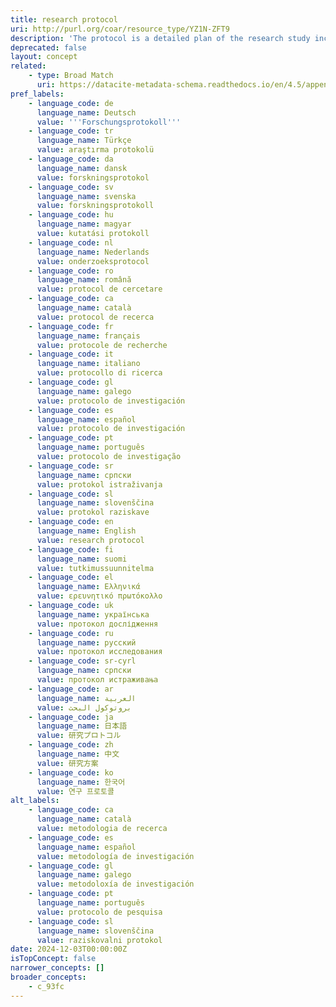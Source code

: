 ```yaml
---
title: research protocol
uri: http://purl.org/coar/resource_type/YZ1N-ZFT9
description: 'The protocol is a detailed plan of the research study including a project summary, project description covering the rationale, objectives, methodology, data management and analysis, ethical considerations, gender issues and references. [Source: Adapted from https://www.who.int/publications/i/item/a-practical-guide-for-health-researchers]'
deprecated: false
layout: concept
related:
    - type: Broad Match
      uri: https://datacite-metadata-schema.readthedocs.io/en/4.5/appendices/appendix-1/resourceTypeGeneral/#studyregistration
pref_labels:
    - language_code: de
      language_name: Deutsch
      value: '''Forschungsprotokoll'''
    - language_code: tr
      language_name: Türkçe
      value: araştırma protokolü
    - language_code: da
      language_name: dansk
      value: forskningsprotokol
    - language_code: sv
      language_name: svenska
      value: forskningsprotokoll
    - language_code: hu
      language_name: magyar
      value: kutatási protokoll
    - language_code: nl
      language_name: Nederlands
      value: onderzoeksprotocol
    - language_code: ro
      language_name: română
      value: protocol de cercetare
    - language_code: ca
      language_name: català
      value: protocol de recerca
    - language_code: fr
      language_name: français
      value: protocole de recherche
    - language_code: it
      language_name: italiano
      value: protocollo di ricerca
    - language_code: gl
      language_name: galego
      value: protocolo de investigación
    - language_code: es
      language_name: español
      value: protocolo de investigación
    - language_code: pt
      language_name: português
      value: protocolo de investigação
    - language_code: sr
      language_name: српски
      value: protokol istraživanja
    - language_code: sl
      language_name: slovenščina
      value: protokol raziskave
    - language_code: en
      language_name: English
      value: research protocol
    - language_code: fi
      language_name: suomi
      value: tutkimussuunnitelma
    - language_code: el
      language_name: Ελληνικά
      value: ερευνητικό πρωτόκολλο
    - language_code: uk
      language_name: українська
      value: протокол дослідження
    - language_code: ru
      language_name: русский
      value: протокол исследования
    - language_code: sr-cyrl
      language_name: српски
      value: протокол истраживања
    - language_code: ar
      language_name: العربية
      value: بروتوكول البحث
    - language_code: ja
      language_name: 日本語
      value: 研究プロトコル
    - language_code: zh
      language_name: 中文
      value: 研究方案
    - language_code: ko
      language_name: 한국어
      value: 연구 프로토콜
alt_labels:
    - language_code: ca
      language_name: català
      value: metodologia de recerca
    - language_code: es
      language_name: español
      value: metodología de investigación
    - language_code: gl
      language_name: galego
      value: metodoloxía de investigación
    - language_code: pt
      language_name: português
      value: protocolo de pesquisa
    - language_code: sl
      language_name: slovenščina
      value: raziskovalni protokol
date: 2024-12-03T00:00:00Z
isTopConcept: false
narrower_concepts: []
broader_concepts:
    - c_93fc
---
```


